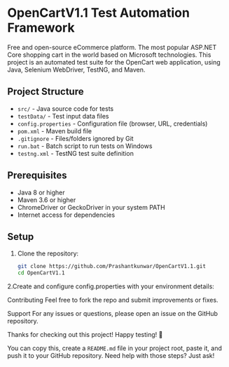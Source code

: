 # OpenCartV1.1 Test Automation Framework


Free and open-source eCommerce platform. The most popular ASP.NET Core shopping cart in the world based on Microsoft technologies. 
This project is an automated test suite for the OpenCart web application, using Java, Selenium WebDriver, TestNG, and Maven.

## Project Structure

- `src/` - Java source code for tests
- `testData/` - Test input data files
- `config.properties` - Configuration file (browser, URL, credentials)
- `pom.xml` - Maven build file
- `.gitignore` - Files/folders ignored by Git
- `run.bat` - Batch script to run tests on Windows
- `testng.xml` - TestNG test suite definition

## Prerequisites

- Java 8 or higher
- Maven 3.6 or higher
- ChromeDriver or GeckoDriver in your system PATH
- Internet access for dependencies

## Setup

1. Clone the repository:

   ```bash
   git clone https://github.com/Prashantkunwar/OpenCartV1.1.git
   cd OpenCartV1.1
   
   
2.Create and configure config.properties with your environment details:



Contributing
Feel free to fork the repo and submit improvements or fixes.

Support
For any issues or questions, please open an issue on the GitHub repository.

Thanks for checking out this project!
Happy testing! 🚀



You can copy this, create a `README.md` file in your project root, paste it, and push it to your GitHub repository. Need help with those steps? Just ask!







